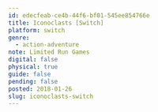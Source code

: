 ```yaml
---
id: edecfeab-ce4b-44f6-bf01-545ee854766e
title: Iconoclasts [Switch]
platform: switch
genre:
  - action-adventure
note: Limited Run Games
digital: false
physical: true
guide: false
pending: false
posted: 2018-01-26
slug: iconoclasts-switch
---
```

